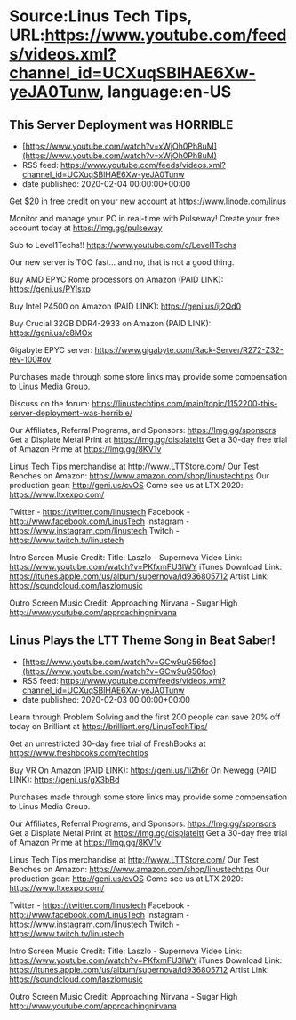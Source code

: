 # Source:Linus Tech Tips, URL:https://www.youtube.com/feeds/videos.xml?channel_id=UCXuqSBlHAE6Xw-yeJA0Tunw, language:en-US

## This Server Deployment was HORRIBLE
 - [https://www.youtube.com/watch?v=xWjOh0Ph8uM](https://www.youtube.com/watch?v=xWjOh0Ph8uM)
 - RSS feed: https://www.youtube.com/feeds/videos.xml?channel_id=UCXuqSBlHAE6Xw-yeJA0Tunw
 - date published: 2020-02-04 00:00:00+00:00

Get $20 in free credit on your new account at https://www.linode.com/linus

Monitor and manage your PC in real-time with Pulseway! Create your free account today at https://lmg.gg/pulseway

Sub to Level1Techs!! https://www.youtube.com/c/Level1Techs

Our new server is TOO fast... and no, that is not a good thing.

Buy AMD EPYC Rome processors on Amazon (PAID LINK): https://geni.us/PYlsxp

Buy Intel P4500 on Amazon (PAID LINK): https://geni.us/ij2Qd0

Buy Crucial 32GB DDR4-2933 on Amazon (PAID LINK): https://geni.us/c8MOx

Gigabyte EPYC server: https://www.gigabyte.com/Rack-Server/R272-Z32-rev-100#ov

Purchases made through some store links may provide some compensation to Linus Media Group.

Discuss on the forum: https://linustechtips.com/main/topic/1152200-this-server-deployment-was-horrible/

Our Affiliates, Referral Programs, and Sponsors: https://lmg.gg/sponsors
Get a Displate Metal Print at https://lmg.gg/displateltt
Get a 30-day free trial of Amazon Prime at https://lmg.gg/8KV1v

Linus Tech Tips merchandise at http://www.LTTStore.com/ 
Our Test Benches on Amazon: https://www.amazon.com/shop/linustechtips 
Our production gear: http://geni.us/cvOS
Come see us at LTX 2020: https://www.ltxexpo.com/

Twitter - https://twitter.com/linustech
Facebook - http://www.facebook.com/LinusTech
Instagram - https://www.instagram.com/linustech
Twitch - https://www.twitch.tv/linustech 

Intro Screen Music Credit:
Title: Laszlo - Supernova
Video Link: https://www.youtube.com/watch?v=PKfxmFU3lWY
iTunes Download Link: https://itunes.apple.com/us/album/supernova/id936805712
Artist Link: https://soundcloud.com/laszlomusic

Outro Screen Music Credit: Approaching Nirvana - Sugar High http://www.youtube.com/approachingnirvana

## Linus Plays the LTT Theme Song in Beat Saber!
 - [https://www.youtube.com/watch?v=GCw9uG56foo](https://www.youtube.com/watch?v=GCw9uG56foo)
 - RSS feed: https://www.youtube.com/feeds/videos.xml?channel_id=UCXuqSBlHAE6Xw-yeJA0Tunw
 - date published: 2020-02-03 00:00:00+00:00

Learn through Problem Solving and the first 200 people can save 20% off today on Brilliant at https://brilliant.org/LinusTechTips/

Get an unrestricted 30-day free trial of FreshBooks at https://www.freshbooks.com/techtips

Buy VR
On Amazon (PAID LINK): https://geni.us/1i2h6r
On Newegg (PAID LINK): https://geni.us/gX3bBd

Purchases made through some store links may provide some compensation to Linus Media Group.

Our Affiliates, Referral Programs, and Sponsors: https://lmg.gg/sponsors
Get a Displate Metal Print at https://lmg.gg/displateltt
Get a 30-day free trial of Amazon Prime at https://lmg.gg/8KV1v

Linus Tech Tips merchandise at http://www.LTTStore.com/ 
Our Test Benches on Amazon: https://www.amazon.com/shop/linustechtips 
Our production gear: http://geni.us/cvOS
Come see us at LTX 2020: https://www.ltxexpo.com/

Twitter - https://twitter.com/linustech
Facebook - http://www.facebook.com/LinusTech
Instagram - https://www.instagram.com/linustech
Twitch - https://www.twitch.tv/linustech 

Intro Screen Music Credit:
Title: Laszlo - Supernova
Video Link: https://www.youtube.com/watch?v=PKfxmFU3lWY
iTunes Download Link: https://itunes.apple.com/us/album/supernova/id936805712
Artist Link: https://soundcloud.com/laszlomusic

Outro Screen Music Credit: Approaching Nirvana - Sugar High http://www.youtube.com/approachingnirvana

